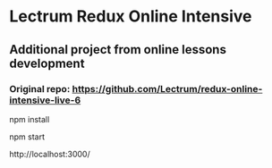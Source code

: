 # Lectrum Redux Online Intensive
## Additional project from online lessons development

### Original repo: https://github.com/Lectrum/redux-online-intensive-live-6

npm install

npm start

http://localhost:3000/
